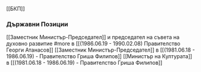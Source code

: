 [[БКП]]

### Държавни Позиции
[[Заместник Министър-Председател]] и председател на съвета на духовно развитие #more в [[(1986.06.19 - 1990.02.08) Правителство Георги Атанасов]]
[[Заместник Министър-Председател]] в [[(1981.06.18 - 1986.06.19) - Правителство Гриша Филипов]]
[[Министър на Културата]] в [[(1981.06.18 - 1986.06.19) - Правителство Гриша Филипов]]